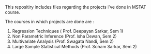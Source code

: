 This repositiry includes files regarding the projects I've done in MSTAT course.

The courses in which projects are done are :

1. Regression Techniques ( Prof. Deepayan Sarkar, Sem 1)
2. Non Parametric Inference (Prof. Isha Dewan, Sem 2)
3. Multivariate Analysis (Prof. Swagata Nandi, Sem 2)
4. Large Sample Statistical Methods (Prof. Soham Sarkar, Sem 2)
